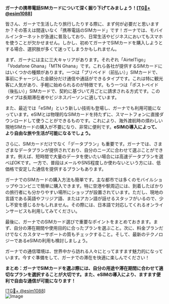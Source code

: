 **ガーナの携帯電話SIMカードについて深く掘り下げてみましょう！[[TG💪+ @esim1088](https://t.me/s/esim1088)]**

皆さん、ガーナで生活したり旅行したりする際に、まず何が必要だと思いますか？その答えは間違いなく「携帯電話のSIMカード」です！ガーナでは、モバイルインターネットが急速に普及しており、日常生活やビジネスにおいてもスマホを使うことが欠かせません。しかし、初めてガーナでSIMカードを購入しようとする場合、選択肢が多くて迷ってしまうかもしれません。

まず、ガーナには主に三大キャリアがあります。それぞれ「AirtelTigo」「Vodafone Ghana」「MTN Ghana」です。これら各社が提供するSIMカードにはいくつかの種類があります。一つは「プリペイド（前払い）」SIMカードで、事前にチャージした金額分だけ通信や通話ができるタイプです。これは特に観光客に人気があり、手軽に始められるのが特徴です。もう一つは「ポストペイド（後払い）」SIMカードで、契約に基づいて月ごとに請求される方式です。このタイプは長期滞在者やビジネスパーソンに適しています。

また、最近では「eSIM」という新しい技術も登場し、ガーナでも利用可能になっています。eSIMとは物理的なSIMカードを持たずに、スマートフォンに直接ダウンロードして使うことができるものです。これにより、海外渡航時の煩わしい現地SIMカードの購入が不要になり、非常に便利です。**eSIMの導入によって、より自由な旅や生活が可能になるでしょう。**

さらに、SIMカードだけでなく「データプラン」も重要です。ガーナでは、さまざまなデータプランが提供されており、自分のニーズに合わせて選ぶことができます。例えば、短時間で大量のデータを使いたい場合には高速データプランを選べばOKです。一方で、普段はメールやSNS程度しか使わないという方には、低価格で安定した通信を提供するプランもあります。

ガーナでのSIMカードの購入方法も簡単です。主な都市では多くのモバイルショップやコンビニで簡単に購入できます。特に空港や駅周辺には、到着したばかりの旅行者にも分かりやすい場所にショップが設置されています。ただし、現地の言語である英語やフリジア語、またはアカン語が話せるスタッフがいるので、少し不安を感じるかもしれません。その際には、日本語で対応してくれるオンラインサービスも利用してみてください。

最後に、ガーナでのSIMカード選びで重要なポイントをまとめておきます。まず、自分の滞在期間や使用目的に合ったプランを選ぶこと。次に、料金プランだけでなくカスタマーサポートの質もチェックすること。そして、最新のテクノロジーであるeSIMの利用も検討しましょう。

ガーナでの通信環境は、世界中から訪れる人々にとってますます魅力的になっています。今すぐ準備をして、ガーナでの滞在を快適に楽しんでください！

**まとめ：ガーナでSIMカードを選ぶ際には、自分の用途や滞在期間に合わせて適切なプランを選択することが大切です。また、eSIMの導入により、ますます便利で自由な通信が可能になります！**

[[TG💪+ @esim1088](https://t.me/s/esim1088)]  
![Image](https://i.postimg.cc/Y0z9fWf4/image.png)